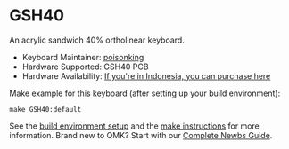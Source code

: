 # GSH40

An acrylic sandwich 40% ortholinear keyboard.

* Keyboard Maintainer: [poisonking](https://github.com/halfenergized)
* Hardware Supported: GSH40 PCB
* Hardware Availability: [If you're in Indonesia, you can purchase here](https://www.bukalapak.com/p/komputer/aksesoris-226/keyboard/i6wzzn-jual-gsh-planck-mechanical-keyboard-diy-kit)

Make example for this keyboard (after setting up your build environment):

    make GSH40:default

See the [build environment setup](https://docs.qmk.fm/#/getting_started_build_tools) and the [make instructions](https://docs.qmk.fm/#/getting_started_make_guide) for more information. Brand new to QMK? Start with our [Complete Newbs Guide](https://docs.qmk.fm/#/newbs).
